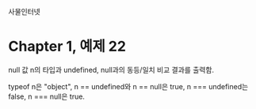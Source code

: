 
사물인터넷

Chapter 1, 예제 22
================================

null 값 n의 타입과 undefined, null과의 동등/일치 비교 결과를 출력함.

typeof n은 "object", n == undefined와 n == null은 true, n === undefined는 false, n === null은 true.
